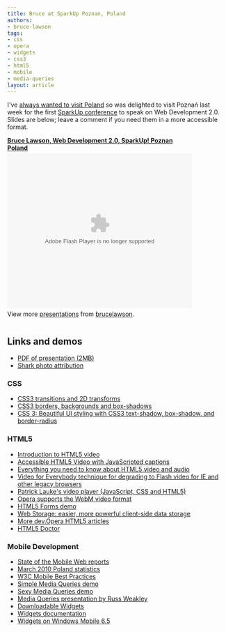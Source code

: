 ```yaml
---
title: Bruce at SparkUp Poznan‎, Poland
authors:
- bruce-lawson
tags:
- css
- opera
- widgets
- css3
- html5
- mobile
- media-queries
layout: article
---
```

I&#39;ve <a href="http://www.brucelawson.co.uk/2010/poland/">always wanted to visit Poland</a> so was delighted to visit  Poznań‎ last week for the first  <a href="http://www.sparkup.pl/en">SparkUp conference</a> to speak on Web Development 2.0. Slides are below; leave a comment if you need them in a more accessible format.

<div style="width:425px" id="__ss_4373672"><strong style="display:block;margin:12px 0 4px"><a href="http://www.slideshare.net/brucelawson/bruce-lawsonspark-up-4373672" title="Bruce Lawson, Web Development 2.0, SparkUp! Poznan Poland">Bruce Lawson, Web Development 2.0, SparkUp! Poznan Poland</a></strong><object id="__sse4373672" width="425" height="355"><param name="movie" value="http://static.slidesharecdn.com/swf/ssplayer2.swf?doc=bruce-lawson-sparkup-100601035234-phpapp01&amp;stripped_title=bruce-lawsonspark-up-4373672" /><param name="allowFullScreen" value="true" /><param name="allowScriptAccess" value="never" /><embed name="__sse4373672" src="http://static.slidesharecdn.com/swf/ssplayer2.swf?doc=bruce-lawson-sparkup-100601035234-phpapp01&amp;stripped_title=bruce-lawsonspark-up-4373672" type="application/x-shockwave-flash" allowfullscreen="true" width="425" height="355" allowscriptaccess="never" /></object><div style="padding:5px 0 12px">View more <a href="http://www.slideshare.net/">presentations</a> from <a href="http://www.slideshare.net/brucelawson">brucelawson</a>.</div></div>

<h2>Links and demos</h2>
<ul>
<li><a href="http://people.opera.com/brucel/talks/2010/SparkUp/Bruce-Lawson-SparkUp.pdf">PDF of presentation (2MB)</a></li>
<li><a href="http://www.flickr.com/photos/starstreak007/3416655056/">Shark photo attribution</a></li>
</ul>
<h3>CSS</h3>
<ul>
<li><a href="http://dev.opera.com/articles/view/css3-transitions-and-2d-transforms/">CSS3 transitions and 2D transforms</a></li>
<li><a href="http://dev.opera.com/articles/view/css3-border-background-boxshadow/">CSS3 borders, backgrounds and box-shadows</a></li>
<li><a href="http://dev.opera.com/articles/view/beautiful-ui-styling-with-css3-text-shadow-box-shadow-and-border-radius/">CSS 3: Beautiful UI styling with CSS3 text-shadow, box-shadow, and border-radius</a></li>
</ul>

<h3>HTML5</h3>
<ul>
<li><a href="http://dev.opera.com/articles/view/introduction-html5-video/">Introduction to HTML5 video</a></li>
<li><a href="http://dev.opera.com/articles/view/accessible-html5-video-with-javascripted-captions/">Accessible HTML5 Video with JavaScripted captions</a>
</li><li><a href="http://my.opera.com/core/blog/2010/03/03/everything-you-need-to-know-about-html5-video-and-audio-2">Everything you need to know about HTML5 video and audio</a>
<li><a href="http://camendesign.com/code/video_for_everybody">Video for Everybody technique for degrading to Flash video for IE and other legacy browsers</a></li>
<li><a href="http://people.opera.com/patrickl/articles/chip.eu-video-article/examples/fancy-swap/">Patrick Lauke&#39;s video player (JavaScript, CSS and HTML5)</a></li>
<li><a href="http://dev.opera.com/articles/view/opera-supports-webm-video/">Opera supports the WebM video format</a></li>
<li><a href="http://people.opera.com/brucel/demo/html5-forms-demo.html">HTML5 Forms demo</a></li>
<li><a href="http://dev.opera.com/articles/view/web-storage/">Web Storage: easier, more powerful client-side data storage</a></li>
<li><a href="http://dev.opera.com/articles/tags/html5/">More dev.Opera HTML5 articles</a></li>
<li><a href="http://www.html5doctor.com/">HTML5 Doctor</a></li>
</li></ul>
<h3>Mobile Development</h3>
<ul><li><a href="http://www.opera.com/smw">State of the Mobile Web reports</a></li>
<li><a href="http://www.opera.com/smw/2010/03">March 2010 Poland statistics</a></li>
<li><a href="http://www.w3.org/TR/mobile-bp/">W3C Mobile Best Practices</a></li>
<li><a href="http://people.opera.com/brucel/demo/MQ.html">Simple Media Queries demo</a></li>
<li> <a href="http://people.opera.com/danield/css3/vangogh/">Sexy Media Queries demo</a></li>
<li><a href="http://www.slideshare.net/maxdesign/css3-media-queries">Media Queries presentation by Russ Weakley</a></li>
<li><a href="http://widgets.opera.com">Downloadable Widgets</a></li>
<li><a href="http://dev.opera.com/articles/widgets/">Widgets documentation</a></li>
<li><a href="http://www.flickr.com/photos/redux/4607350999/">Widgets on Windows Mobile 6.5</a></li>
</ul>
